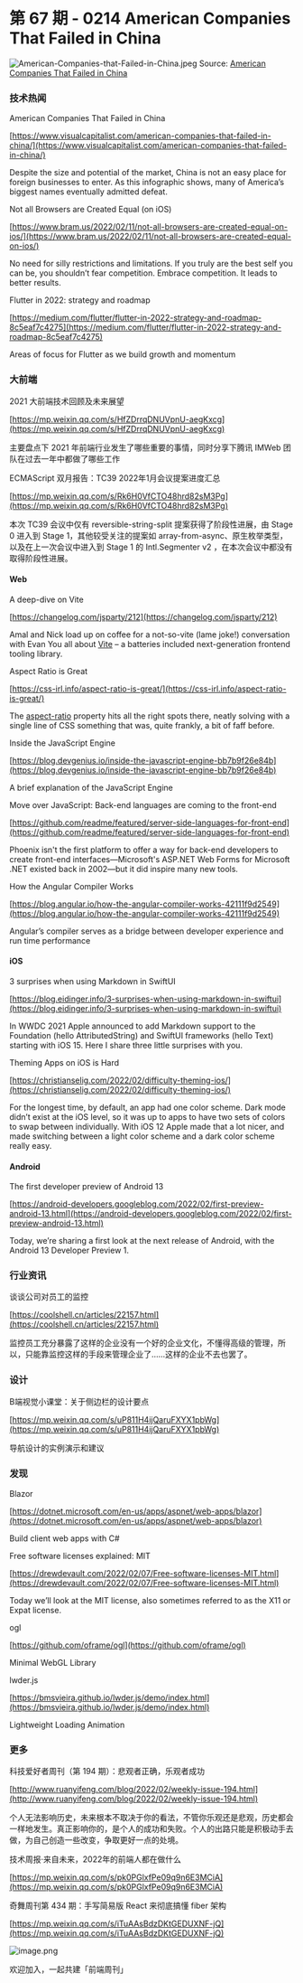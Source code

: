 # 第 67 期 - 0214 American Companies That Failed in China
![American-Companies-that-Failed-in-China.jpeg](https://cdn.nlark.com/yuque/0/2022/jpeg/85771/1644755491774-5f72dd31-0da2-4938-828a-68e10caff7ff.jpeg#clientId=u72a38dc5-6025-4&crop=0&crop=0&crop=1&crop=1&from=ui&height=922&id=ufdc1ef17&margin=%5Bobject%20Object%5D&name=American-Companies-that-Failed-in-China.jpeg&originHeight=1844&originWidth=1200&originalType=binary&ratio=1&rotation=0&showTitle=false&size=1273547&status=done&taskId=ua6d4530b-ea3a-4fde-9a61-1e056f56b01&title=&width=600)
Source: [American Companies That Failed in China](https://www.visualcapitalist.com/american-companies-that-failed-in-china/)
### 技术热闻
American Companies That Failed in China

[https://www.visualcapitalist.com/american-companies-that-failed-in-china/](https://www.visualcapitalist.com/american-companies-that-failed-in-china/)

Despite the size and potential of the market, China is not an easy place for foreign businesses to enter. As this infographic shows, many of America’s biggest names eventually admitted defeat.

Not all Browsers are Created Equal (on iOS)

[https://www.bram.us/2022/02/11/not-all-browsers-are-created-equal-on-ios/](https://www.bram.us/2022/02/11/not-all-browsers-are-created-equal-on-ios/)

No need for silly restrictions and limitations. If you truly are the best self you can be, you shouldn’t fear competition. Embrace competition. It leads to better results.

Flutter in 2022: strategy and roadmap

[https://medium.com/flutter/flutter-in-2022-strategy-and-roadmap-8c5eaf7c4275](https://medium.com/flutter/flutter-in-2022-strategy-and-roadmap-8c5eaf7c4275)

Areas of focus for Flutter as we build growth and momentum

### 大前端
2021 大前端技术回顾及未来展望

[https://mp.weixin.qq.com/s/HfZDrrqDNUVpnU-aegKxcg](https://mp.weixin.qq.com/s/HfZDrrqDNUVpnU-aegKxcg)

主要盘点下 2021 年前端行业发生了哪些重要的事情，同时分享下腾讯 IMWeb 团队在过去一年中都做了哪些工作

ECMAScript 双月报告：TC39 2022年1月会议提案进度汇总

[https://mp.weixin.qq.com/s/Rk6H0VfCTO48hrd82sM3Pg](https://mp.weixin.qq.com/s/Rk6H0VfCTO48hrd82sM3Pg)

本次 TC39 会议中仅有 reversible-string-split 提案获得了阶段性进展，由 Stage 0 进入到 Stage 1，其他较受关注的提案如 array-from-async、原生枚举类型，以及在上一次会议中进入到 Stage 1 的 Intl.Segmenter v2 ，在本次会议中都没有取得阶段性进展。

#### Web
A deep-dive on Vite

[https://changelog.com/jsparty/212](https://changelog.com/jsparty/212)

Amal and Nick load up on coffee for a not-so-vite (lame joke!) conversation with Evan You all about [Vite](https://vitejs.dev/) – a batteries included next-generation frontend tooling library.

Aspect Ratio is Great

[https://css-irl.info/aspect-ratio-is-great/](https://css-irl.info/aspect-ratio-is-great/)

The [aspect-ratio](https://developer.mozilla.org/en-US/docs/Web/CSS/aspect-ratio) property hits all the right spots there, neatly solving with a single line of CSS something that was, quite frankly, a bit of faff before.

Inside the JavaScript Engine

[https://blog.devgenius.io/inside-the-javascript-engine-bb7b9f26e84b](https://blog.devgenius.io/inside-the-javascript-engine-bb7b9f26e84b)

A brief explanation of the JavaScript Engine

Move over JavaScript: Back-end languages are coming to the front-end

[https://github.com/readme/featured/server-side-languages-for-front-end](https://github.com/readme/featured/server-side-languages-for-front-end)

Phoenix isn't the first platform to offer a way for back-end developers to create front-end interfaces—Microsoft's ASP.NET Web Forms for Microsoft .NET existed back in 2002—but it did inspire many new tools.

How the Angular Compiler Works

[https://blog.angular.io/how-the-angular-compiler-works-42111f9d2549](https://blog.angular.io/how-the-angular-compiler-works-42111f9d2549)

Angular’s compiler serves as a bridge between developer experience and run time performance

#### iOS
3 surprises when using Markdown in SwiftUI

[https://blog.eidinger.info/3-surprises-when-using-markdown-in-swiftui](https://blog.eidinger.info/3-surprises-when-using-markdown-in-swiftui)

In WWDC 2021 Apple announced to add Markdown support to the Foundation (hello AttributedString) and SwiftUI frameworks (hello Text) starting with iOS 15. Here I share three little surprises with you.

Theming Apps on iOS is Hard

[https://christianselig.com/2022/02/difficulty-theming-ios/](https://christianselig.com/2022/02/difficulty-theming-ios/)

For the longest time, by default, an app had one color scheme. Dark mode didn’t exist at the iOS level, so it was up to apps to have two sets of colors to swap between individually. With iOS 12 Apple made that a lot nicer, and made switching between a light color scheme and a dark color scheme really easy.

#### Android
The first developer preview of Android 13

[https://android-developers.googleblog.com/2022/02/first-preview-android-13.html](https://android-developers.googleblog.com/2022/02/first-preview-android-13.html)

Today, we’re sharing a first look at the next release of Android, with the Android 13 Developer Preview 1.

### 行业资讯
谈谈公司对员工的监控

[https://coolshell.cn/articles/22157.html](https://coolshell.cn/articles/22157.html)

监控员工充分暴露了这样的企业没有一个好的企业文化，不懂得高级的管理，所以，只能靠监控这样的手段来管理企业了……这样的企业不去也罢了。

### 设计
B端视觉小课堂：关于侧边栏的设计要点

[https://mp.weixin.qq.com/s/uP811H4ijQaruFXYX1pbWg](https://mp.weixin.qq.com/s/uP811H4ijQaruFXYX1pbWg)

导航设计的实例演示和建议

### 发现
Blazor

[https://dotnet.microsoft.com/en-us/apps/aspnet/web-apps/blazor](https://dotnet.microsoft.com/en-us/apps/aspnet/web-apps/blazor)

Build client web apps with C#

Free software licenses explained: MIT

[https://drewdevault.com/2022/02/07/Free-software-licenses-MIT.html](https://drewdevault.com/2022/02/07/Free-software-licenses-MIT.html)

Today we’ll look at the MIT license, also sometimes referred to as the X11 or Expat license.

ogl

[https://github.com/oframe/ogl](https://github.com/oframe/ogl)

Minimal WebGL Library

lwder.js

[https://bmsvieira.github.io/lwder.js/demo/index.html](https://bmsvieira.github.io/lwder.js/demo/index.html)

Lightweight Loading Animation

### 更多
科技爱好者周刊（第 194 期）：悲观者正确，乐观者成功

[http://www.ruanyifeng.com/blog/2022/02/weekly-issue-194.html](http://www.ruanyifeng.com/blog/2022/02/weekly-issue-194.html)

个人无法影响历史，未来根本不取决于你的看法，不管你乐观还是悲观，历史都会一样地发生。真正影响你的，是个人的成功和失败。个人的出路只能是积极动手去做，为自己创造一些改变，争取更好一点的处境。

技术周报·来自未来，2022年的前端人都在做什么

[https://mp.weixin.qq.com/s/pk0PGlxfPe09q9n6E3MCiA](https://mp.weixin.qq.com/s/pk0PGlxfPe09q9n6E3MCiA)


奇舞周刊第 434 期：手写简易版 React 来彻底搞懂 fiber 架构

[https://mp.weixin.qq.com/s/iTuAAsBdzDKtGEDUXNF-jQ](https://mp.weixin.qq.com/s/iTuAAsBdzDKtGEDUXNF-jQ)

![image.png](https://cdn.nlark.com/yuque/0/2020/png/85771/1605930034828-7fc81343-651f-4a15-8465-eebe5a23cf61.png#crop=0&crop=0&crop=1&crop=1&height=31&id=C5Hpa&margin=%5Bobject%20Object%5D&name=image.png&originHeight=90&originWidth=2186&originalType=binary&ratio=1&rotation=0&showTitle=false&size=14325&status=done&style=none&title=&width=746)


欢迎加入，一起共建「前端周刊」
